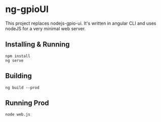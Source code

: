 # ng-gpioUI
This project replaces nodejs-gpio-ui.  It's written in angular CLI and uses nodeJS for a very minimal web server. 

## Installing & Running
```
npm install
ng serve
```

## Building
```
ng build --prod
```

## Running Prod
```
node web.js
```